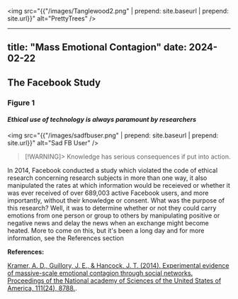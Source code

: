 <img src="{{"/images/Tanglewood2.png" | prepend: site.baseurl | prepend: site.url}}" alt="PrettyTrees" />

---
title: "Mass Emotional Contagion"
date: 2024-02-22
---


## The Facebook Study

### **Figure 1**

#### *Ethical use of technology is always paramount by researchers*

<img src="{{"/images/sadfbuser.png" | prepend: site.baseurl | prepend: site.url}}" alt="Sad FB User" />

> [!WARNING]> Knowledge has serious consequences if put into action.

In 2014, Facebook conducted a study which violated the code of ethical research concerning research subjects in more than one way, it also manipulated the rates at which information would be receieved or whether it was ever received of over 689,003 active Facebook users, and more importantly, without their knowledge or consent. What was the purpose of this research? Well, it was to determine whether or not they could carry emotions from one person or group to others by manipulating positive or negative news and delay the news when an exchange might become heated. More to come on this, but it's been a long day and for more information, see the References section

**References:**

[Kramer, A. D., Guillory, J. E., & Hancock, J. T. (2014). Experimental evidence of massive-scale emotional contagion through social networks. Proceedings of the National academy of Sciences of the United States of America, 111(24), 8788.](https://www.ncbi.nlm.nih.gov/pmc/articles/PMC4066473/).


[def]: ../images/sadfbuser.png?raw=true
